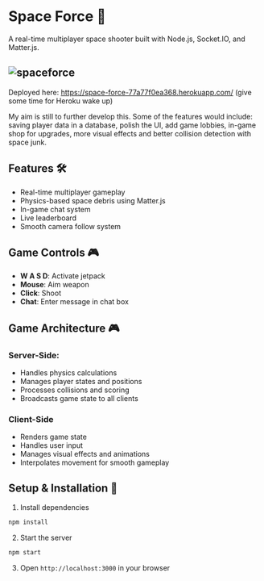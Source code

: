 # Space Force 🚀
A real-time multiplayer space shooter built with Node.js, Socket.IO, and Matter.js. 

![spaceforce](https://github.com/user-attachments/assets/ab6664b4-3f42-45f3-b797-34838f56db99)
---


Deployed here: https://space-force-77a77f0ea368.herokuapp.com/ (give some time for Heroku wake up)

My aim is still to further develop this. Some of the features would include: saving player data in a database, polish the UI, add game lobbies, in-game shop for upgrades, more visual effects and better collision detection with space junk.

## Features 🛠️
* Real-time multiplayer gameplay
* Physics-based space debris using Matter.js
* In-game chat system
* Live leaderboard
* Smooth camera follow system

## Game Controls 🎮

- **W A S D**: Activate jetpack
- **Mouse**: Aim weapon
- **Click**: Shoot
- **Chat**: Enter message in chat box


## Game Architecture 🎮
### Server-Side:

- Handles physics calculations
- Manages player states and positions
- Processes collisions and scoring
- Broadcasts game state to all clients

### Client-Side

- Renders game state
- Handles user input
- Manages visual effects and animations
- Interpolates movement for smooth gameplay

## Setup & Installation 🔧

1. Install dependencies
```bash
npm install
```

2. Start the server
```bash
npm start
```
3. Open `http://localhost:3000` in your browser
